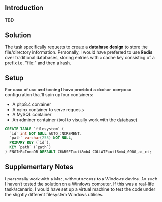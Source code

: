 ## Introduction

TBD

## Solution

The task specifically requests to create a **database design** to store the file/directory information. Personally, I would have preferred to use **Redis** over traditional databases, storing entries with a cache key consisting of a prefix i.e. "file:" and then a hash.


## Setup

For ease of use and testing I have provided a docker-compose configuration that'll spin up four containers:
- A php8.4 container
- A nginx container to serve requests
- A MySQL container
- An adminer container (tool to visually work with the database)

````sql
CREATE TABLE `filesystem` (
  `id` int NOT NULL AUTO_INCREMENT,
  `path` varchar(255) NOT NULL,
  PRIMARY KEY (`id`),
  KEY `path` (`path`)
) ENGINE=InnoDB DEFAULT CHARSET=utf8mb4 COLLATE=utf8mb4_0900_ai_ci;
````

## Supplementary Notes

I personally work with a Mac, without access to a Windows device. As such I haven't tested the solution on a Windows computer. If this was a real-life task/scenario, I would have set up a virtual machine to test the code under the slightly different filesystem Windows utilises.